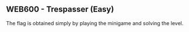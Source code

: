 ## WEB600 - Trespasser (Easy)
The flag is obtained simply by playing the minigame and solving the level.